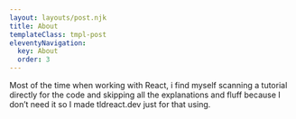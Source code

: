 ```yaml
---
layout: layouts/post.njk
title: About
templateClass: tmpl-post
eleventyNavigation:
  key: About
  order: 3
---
```


Most of the time when working with React, i find myself scanning a tutorial
directly for the code and skipping all the explanations and fluff because I
don’t need it so I made tldreact.dev just for that using.
